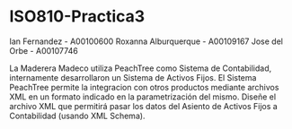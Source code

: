 # ISO810-Practica3

Ian Fernandez - A00100600
Roxanna Alburquerque - A00109167
Jose del Orbe - A00107746

La Maderera Madeco utiliza PeachTree como Sistema
de Contabilidad, internamente desarrollaron un Sistema de
Activos Fijos. El Sistema PeachTree permite la
integracion con otros productos mediante archivos XML en
un formato indicado en la parametrización del mismo.
Diseñe el archivo XML que permitirá pasar los datos del
Asiento de Activos Fijos a Contabilidad (usando XML
Schema).